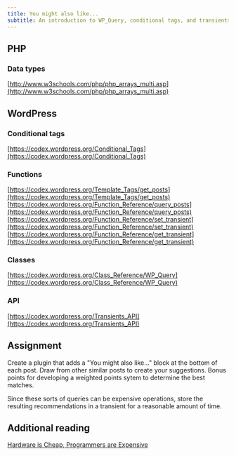 ```yaml
---
title: You might also like...
subtitle: An introduction to WP_Query, conditional tags, and transients.
---
```

## PHP

### Data types
[http://www.w3schools.com/php/php_arrays_multi.asp](http://www.w3schools.com/php/php_arrays_multi.asp)

## WordPress

### Conditional tags
[https://codex.wordpress.org/Conditional_Tags](https://codex.wordpress.org/Conditional_Tags)

### Functions
[https://codex.wordpress.org/Template_Tags/get_posts](https://codex.wordpress.org/Template_Tags/get_posts)  
[https://codex.wordpress.org/Function_Reference/query_posts](https://codex.wordpress.org/Function_Reference/query_posts)  
[https://codex.wordpress.org/Function_Reference/set_transient](https://codex.wordpress.org/Function_Reference/set_transient)  
[https://codex.wordpress.org/Function_Reference/get_transient](https://codex.wordpress.org/Function_Reference/get_transient)

### Classes
[https://codex.wordpress.org/Class_Reference/WP_Query](https://codex.wordpress.org/Class_Reference/WP_Query)

### API
[https://codex.wordpress.org/Transients_API](https://codex.wordpress.org/Transients_API)

## Assignment

Create a plugin that adds a "You might also like..." block at the bottom of each post. Draw from other similar posts to create your suggestions. Bonus points for developing a weighted points sytem to determine the best matches.

Since these sorts of queries can be expensive operations, store the resulting recommendations in a transient for a reasonable amount of time.

## Additional reading
[Hardware is Cheap, Programmers are Expensive](http://blog.codinghorror.com/hardware-is-cheap-programmers-are-expensive/)
